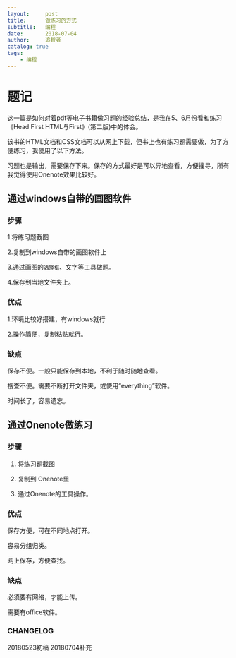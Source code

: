 ```yaml
---
layout:     post
title:      做练习的方式
subtitle:   编程
date:       2018-07-04
author:     追智者
catalog: true
tags:
    - 编程    
---
```


# 题记

这一篇是如何对着pdf等电子书籍做习题的经验总结，是我在5、6月份看和练习《Head First HTML与First》(第二版)中的体会。

该书的HTML文档和CSS文档可以从网上下载，但书上也有练习题需要做，为了方便练习，我使用了以下方法。

习题也是输出，需要保存下来。保存的方式最好是可以异地查看，方便搜寻，所有我觉得使用Onenote效果比较好。


## 通过windows自带的画图软件

### 步骤 

1.将练习题截图

2.复制到windows自带的画图软件上

3.通过画图的`选择框`、文字等工具做题。

4.保存到当地文件夹上。

### 优点

1.环境比较好搭建，有windows就行

2.操作简便，复制粘贴就行。

### 缺点

保存不便。一般只能保存到本地，不利于随时随地查看。

搜查不便。需要不断打开文件夹，或使用“everything”软件。

时间长了，容易遗忘。


## 通过Onenote做练习

### 步骤

1. 将练习题截图

2. 复制到 Onenote里

3. 通过Onenote的工具操作。

### 优点

保存方便，可在不同地点打开。

容易分组归类。

网上保存，方便查找。

### 缺点

必须要有网络，才能上传。

需要有office软件。


### CHANGELOG

20180523初稿
20180704补充
